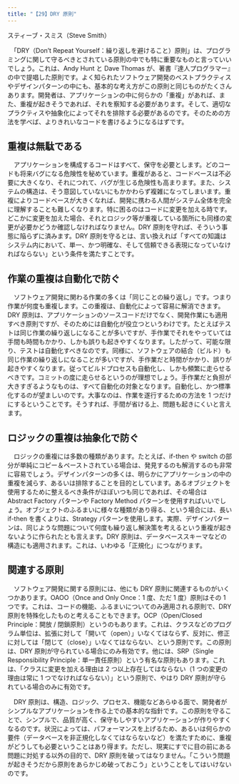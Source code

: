 ```yaml
---
title: "【29】DRY 原則"
---
```



スティーブ・スミス（Steve Smith）


　「DRY（Don’t Repeat Yourself：繰り返しを避けること）原則」は、プログラミングに関して守るべきとされている原則の中でも特に重要なものと言っていいでしょう。これは、Andy Hunt と Dave Thomas が、著書『達人プログラマー』の中で提唱した原則です。よく知られたソフトウェア開発のベストプラクティスやデザインパターンの中にも、基本的な考え方がこの原則と同じものがたくさんあります。開発者は、アプリケーションの中に何らかの「重複」があれば、また、重複が起きそうであれば、それを察知する必要があります。そして、適切なプラクティスや抽象化によってそれを排除する必要があるのです。そのための方法を学べば、よりきれいなコードを書けるようになるはずです。

## 重複は無駄である

　アプリケーションを構成するコードはすべて、保守を必要とします。どのコードも将来バグになる危険性を秘めています。重複があると、コードベースは不必要に大きくなり、それにつれて、バグが生じる危険性も高まります。また、システムの構造は、そう意図していないにもかかわらず複雑になってしまいます。重複によりコードベースが大きくなれば、開発に携わる人間がシステム全体を完全に理解することも難しくなります。特に困るのはコードに変更を加える時です。どこかに変更を加えた場合、それとロジック等が重複している箇所にも同様の変更が必要かどうか確認しなければなりません。DRY 原則を守れば、そういう事態に陥らずに済みます。DRY 原則を守るとは、言い換えれば「すべての知識はシステム内において、単一、かつ明確な、そして信頼できる表現になっていなければならない」という条件を満たすことです。

## 作業の重複は自動化で防ぐ

　ソフトウェア開発に関わる作業の多くは「同じことの繰り返し」です。つまり作業が何度も重複します。この重複は、自動化によって容易に解消できます。DRY 原則は、アプリケーションのソースコードだけでなく、開発作業にも適用すべき原則ですが、そのためには自動化が役立つというわけです。たとえばテストは同じ作業の繰り返しになることが多いですが、手作業でそれをやっていては手間も時間もかかり、しかも誤りも起きやすくなります。したがって、可能な限り、テストは自動化すべきなのです。同様に、ソフトウェアの結合（ビルド）も同じ作業の繰り返しになることが多いですが、手作業だと時間がかかり、誤りが起きやすくなります。従ってビルドプロセスも自動化し、しかも頻繁に走らせるべきです。コミットの度に走らせるというのが理想でしょう。手作業だと負担が大きすぎるようなものは、すべて自動化の対象となります。自動化し、かつ標準化するのが望ましいのです。大事なのは、作業を遂行するための方法を 1 つだけにするということです。そうすれば、手間が省ける上、問題も起きにくいと言えます。

## ロジックの重複は抽象化で防ぐ

　ロジックの重複には多数の種類があります。たとえば、if-then や switch の部分が単純にコピー＆ペーストされている場合は、発見するのも解消するのも非常に容易でしょう。デザインパターンの多くは、明らかにアプリケーションの中の重複を減らす、あるいは排除することを目的としています。あるオブジェクトを使用するために整えるべき条件がほぼいつも同じであれば、その場合は Abstract Factory パターンや Factory Method パターンを使用すればいいでしょう。オブジェクトのふるまいに様々な種類があり得る、という場合には、長い if-then を書くよりは、Strategy パターンを使用します。実際、デザインパターンは、同じような問題について何度も繰り返し解決策を考えるという重複が起きないように作られたとも言えます。DRY 原則は、データベーススキーマなどの構造にも適用されます。これは、いわゆる「正規化」につながります。

## 関連する原則

　ソフトウェア開発に関する原則には、他にも DRY 原則に関連するものがいくつかあります。OAOO（Once and Only Once：1 度、ただ 1 度）原則はその 1 つです。これは、コードの機能、ふるまいについてのみ適用される原則で、DRY 原則を特殊化したものと考えることもできます。OCP（Open/Closed Principle：開放 / 閉鎖原則）というのもあります。これは、クラスなどのプログラム単位は、拡張に対して「開いて（open）」いなくてはならず、反対に、修正に対しては「閉じて（close）」いなくてはならない、という原則です。この原則は、DRY 原則が守られている場合にのみ有効です。他には、SRP（Single Responsibility Principle：単一責任原則）という有名な原則もあります。これは、「クラスに変更を加える理由は 2 つ以上存在してはならない（1 つの変更の理由は常に 1 つでなければならない）」という原則で、やはり DRY 原則が守られている場合のみに有効です。

　DRY 原則は、構造、ロジック、プロセス、機能などあらゆる面で、開発者がシンプルなアプリケーションを作る上での基本的な指針です。この原則を守ることで、シンプルで、品質が高く、保守もしやすいアプリケーションが作りやすくなるのです。状況によっては、パフォーマンスを上げるため、あるいは何らかの要件（データベースを非正規化しなくてはならないなど）を満たすために、重複がどうしても必要ということはあり得ます。ただし、現実にすでに目の前にある問題に対処する以外の目的で、DRY 原則を破ってはなりません。「こういう問題が起きそうだから原則をあらかじめ破っておこう」ということをしてはいけないのです。
